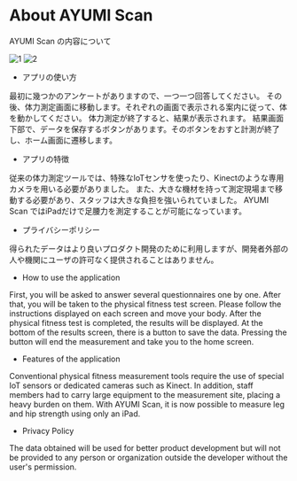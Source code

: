 # About AYUMI Scan


AYUMI Scan の内容について


![1](https://user-images.githubusercontent.com/54052571/202124687-a81d718f-d088-420f-9dd7-b4e83e5b1ada.png)
![2](https://user-images.githubusercontent.com/54052571/202124828-515df51b-eea9-48eb-8b97-68b120dd76d1.png)


- アプリの使い方

最初に幾つかのアンケートがありますので、一つ一つ回答してください。
その後、体力測定画面に移動します。それぞれの画面で表示される案内に従って、体を動かしてください。
体力測定が終了すると、結果が表示されます。
結果画面下部で、データを保存するボタンがあります。そのボタンをおすと計測が終了し、ホーム画面に遷移します。

- アプリの特徴

従来の体力測定ツールでは、特殊なIoTセンサを使ったり、Kinectのような専用カメラを用いる必要がありました。
また、大きな機材を持って測定現場まで移動する必要があり、スタッフは大きな負担を強いられていました。
AYUMI Scan ではiPadだけで足腰力を測定することが可能になっています。

- プライバシーポリシー

得られたデータはより良いプロダクト開発のために利用しますが、開発者外部の人や機関にユーザの許可なく提供されることはありません。

- How to use the application

First, you will be asked to answer several questionnaires one by one.
After that, you will be taken to the physical fitness test screen. Please follow the instructions displayed on each screen and move your body.
After the physical fitness test is completed, the results will be displayed.
At the bottom of the results screen, there is a button to save the data. Pressing the button will end the measurement and take you to the home screen.

- Features of the application

Conventional physical fitness measurement tools require the use of special IoT sensors or dedicated cameras such as Kinect.
In addition, staff members had to carry large equipment to the measurement site, placing a heavy burden on them.
With AYUMI Scan, it is now possible to measure leg and hip strength using only an iPad.

- Privacy Policy

The data obtained will be used for better product development but will not be provided to any person or organization outside the developer without the user's permission.

